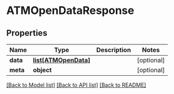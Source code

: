 # ATMOpenDataResponse

## Properties
Name | Type | Description | Notes
------------ | ------------- | ------------- | -------------
**data** | [**list[ATMOpenData]**](ATMOpenData.md) |  | [optional] 
**meta** | **object** |  | [optional] 

[[Back to Model list]](../README.md#documentation-for-models) [[Back to API list]](../README.md#documentation-for-api-endpoints) [[Back to README]](../README.md)


